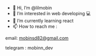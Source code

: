 - 👋 Hi, I’m @lilmobin
- 👀 I’m interested in web developing 💻
- 🌱 I’m currently learning react
- 📫 How to reach me :
 
email: mobinsd82@gmail.com

telegram : mobinn_dev

<!---
lilmobin/lilmobin is a ✨ special ✨ repository because its `README.md` (this file) appears on your GitHub profile.
You can click the Preview link to take a look at your changes.
--->
